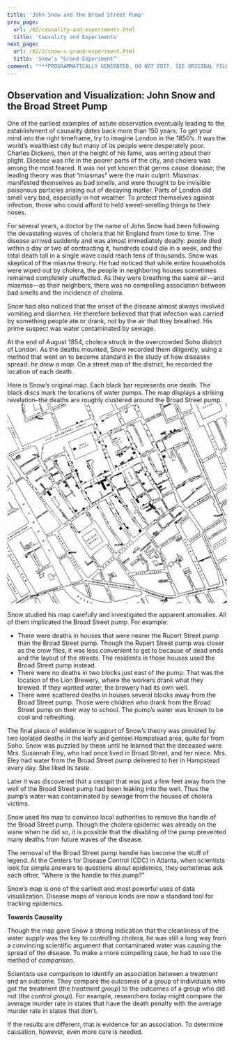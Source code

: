 ```yaml
---
title: 'John Snow and the Broad Street Pump'
prev_page:
  url: /02/causality-and-experiments.html
  title: 'Causality and Experiments'
next_page:
  url: /02/2/snow-s-grand-experiment.html
  title: 'Snow’s “Grand Experiment”'
comment: "***PROGRAMMATICALLY GENERATED, DO NOT EDIT. SEE ORIGINAL FILES IN /content***"
---
```

Observation and Visualization: John Snow and the Broad Street Pump
------------------------------------------------------------------

One of the earliest examples of astute observation eventually leading to the
establishment of causality dates back more than 150 years. To get your mind into
the right timeframe, try to imagine London in the 1850’s. It was the world’s
wealthiest city but many of its people were desperately poor. Charles Dickens,
then at the height of his fame, was writing about their plight. Disease was rife
in the poorer parts of the city, and cholera was among the most feared. It was
not yet known that germs cause disease; the leading theory was that “miasmas”
were the main culprit. Miasmas manifested themselves as bad smells, and were
thought to be invisible poisonous particles arising out of decaying matter.
Parts of London did smell very bad, especially in hot weather. To protect
themselves against infection, those who could afford to held sweet-smelling
things to their noses.

For several years, a doctor by the name of John Snow had been following the
devastating waves of cholera that hit England from time to time. The disease
arrived suddenly and was almost immediately deadly: people died within a day or
two of contracting it, hundreds could die in a week, and the total death toll in
a single wave could reach tens of thousands. Snow was skeptical of the miasma
theory. He had noticed that while entire households were wiped out by cholera,
the people in neighboring houses sometimes remained completely unaffected. As
they were breathing the same air—and miasmas—as their neighbors, there was no
compelling association between bad smells and the incidence of cholera.

Snow had also noticed that the onset of the disease almost always involved
vomiting and diarrhea. He therefore believed that that infection was carried by
something people ate or drank, not by the air that they breathed. His prime
suspect was water contaminated by sewage.

At the end of August 1854, cholera struck in the overcrowded Soho district of
London. As the deaths mounted, Snow recorded them diligently, using a method
that went on to become standard in the study of how diseases spread: *he drew a
map*. On a street map of the district, he recorded the location of each death.

Here is Snow’s original map. Each black bar represents one death. The black
discs mark the locations of water pumps. The map displays a striking
revelation–the deaths are roughly clustered around the Broad Street pump.
![Snow’s Cholera Map](../../images/snow_map.jpg)

Snow studied his map carefully and investigated the apparent anomalies. All of
them implicated the Broad Street pump. For example:
- There were deaths in houses that were nearer the Rupert Street pump than the
  Broad Street pump. Though the Rupert Street pump was closer as the crow flies,
  it was less convenient to get to because of dead ends and the layout of the
  streets. The residents in those houses used the Broad Street pump instead.
- There were no deaths in two blocks just east of the pump. That was the
  location of the Lion Brewery, where the workers drank what they brewed. If
  they wanted water, the brewery had its own well.
- There were scattered deaths in houses several blocks away from the Broad
  Street pump. Those were children who drank from the Broad Street pump on their
  way to school. The pump’s water was known to be cool and refreshing.

The final piece of evidence in support of Snow’s theory was provided by two
isolated deaths in the leafy and genteel Hampstead area, quite far from Soho.
Snow was puzzled by these until he learned that the deceased were Mrs. Susannah
Eley, who had once lived in Broad Street, and her niece. Mrs. Eley had water
from the Broad Street pump delivered to her in Hampstead every day. She liked
its taste.

Later it was discovered that a cesspit that was just a few feet away from the
well of the Broad Street pump had been leaking into the well. Thus the pump’s
water was contaminated by sewage from the houses of cholera victims.

Snow used his map to convince local authorities to remove the handle of the
Broad Street pump. Though the cholera epidemic was already on the wane when he
did so, it is possible that the disabling of the pump prevented many deaths from
future waves of the disease.

The removal of the Broad Street pump handle has become the stuff of legend. At
the Centers for Disease Control (CDC) in Atlanta, when scientists look for
simple answers to questions about epidemics, they sometimes ask each other,
“Where is the handle to this pump?”

Snow’s map is one of the earliest and most powerful uses of data visualization.
Disease maps of various kinds are now a standard tool for tracking epidemics.

**Towards Causality**

Though the map gave Snow a strong indication that  the cleanliness of the water
supply was the key to controlling cholera, he was still a long way from a
convincing scientific argument that contaminated water was causing the spread of
the disease. To make a more compelling case, he had to use the method of
*comparison*.

Scientists use comparison to identify an association between a treatment and an
outcome. They compare the outcomes of a group of individuals who got the
treatment (the *treatment group*) to the outcomes of a group who did not (the
*control group*). For example, researchers today might compare the average
murder rate in states that have the death penalty with the average murder rate
in states that don’t.

If the results are different, that is evidence for an association. To determine
causation, however, even more care is needed.
